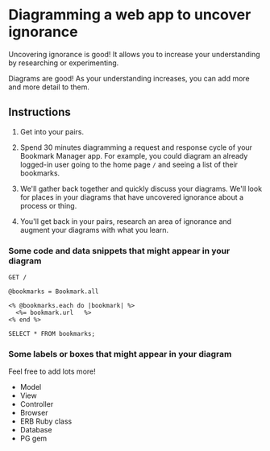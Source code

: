 # Diagramming a web app to uncover ignorance

Uncovering ignorance is good! It allows you to increase your understanding by researching or experimenting.

Diagrams are good! As your understanding increases, you can add more and more detail to them.

## Instructions

1. Get into your pairs.

2. Spend 30 minutes diagramming a request and response cycle of your Bookmark Manager app.  For example, you could diagram an already logged-in user going to the home page `/` and seeing a list of their bookmarks.

3. We'll gather back together and quickly discuss your diagrams.  We'll look for places in your diagrams that have uncovered ignorance about a process or thing.

4. You'll get back in your pairs, research an area of ignorance and augment your diagrams with what you learn.

### Some code and data snippets that might appear in your diagram

```
GET /
```

```
@bookmarks = Bookmark.all
```

```
<% @bookmarks.each do |bookmark| %>
  <%= bookmark.url   %>
<% end %>
```

```
SELECT * FROM bookmarks;
```

### Some labels or boxes that might appear in your diagram

Feel free to add lots more!

* Model
* View
* Controller
* Browser
* ERB Ruby class
* Database
* PG gem

